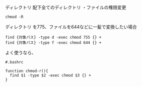 ディレクトリ 配下全てのディレクトリ ・ファイルの権限変更
```
chmod -R 
```
ディレクトリ を775、ファイルを644などに一髪で変換したい場合
```
find {対象パス} -type d -exec chmod 755 {} +
find {対象パス} -type f -exec chmod 644 {} +
```

よく使うなら、
```
#.bashrc

function chmod-r(){
  find $1 -type $2 -exec chmod $3 {} +
}
```
